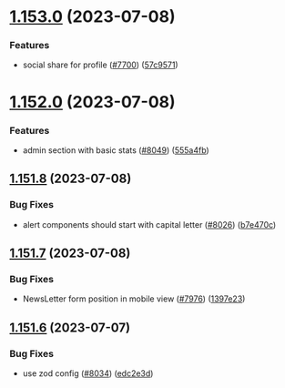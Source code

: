 # [1.153.0](https://github.com/EddieHubCommunity/LinkFree/compare/v1.152.0...v1.153.0) (2023-07-08)


### Features

* social share for profile ([#7700](https://github.com/EddieHubCommunity/LinkFree/issues/7700)) ([57c9571](https://github.com/EddieHubCommunity/LinkFree/commit/57c9571046ef02cca77bffd4a9c0722b1d68693f))



# [1.152.0](https://github.com/EddieHubCommunity/LinkFree/compare/v1.151.8...v1.152.0) (2023-07-08)


### Features

* admin section with basic stats ([#8049](https://github.com/EddieHubCommunity/LinkFree/issues/8049)) ([555a4fb](https://github.com/EddieHubCommunity/LinkFree/commit/555a4fb6925427aa630569caa76c5040258a2fe6))



## [1.151.8](https://github.com/EddieHubCommunity/LinkFree/compare/v1.151.7...v1.151.8) (2023-07-08)


### Bug Fixes

* alert components should start with capital letter ([#8026](https://github.com/EddieHubCommunity/LinkFree/issues/8026)) ([b7e470c](https://github.com/EddieHubCommunity/LinkFree/commit/b7e470cf3bd0f67601548ca2bcae6f1233810c91))



## [1.151.7](https://github.com/EddieHubCommunity/LinkFree/compare/v1.151.6...v1.151.7) (2023-07-08)


### Bug Fixes

* NewsLetter form position in mobile view ([#7976](https://github.com/EddieHubCommunity/LinkFree/issues/7976)) ([1397e23](https://github.com/EddieHubCommunity/LinkFree/commit/1397e23f375f8828db1498c62b657b106a233ed4))



## [1.151.6](https://github.com/EddieHubCommunity/LinkFree/compare/v1.151.5...v1.151.6) (2023-07-07)


### Bug Fixes

* use zod config ([#8034](https://github.com/EddieHubCommunity/LinkFree/issues/8034)) ([edc2e3d](https://github.com/EddieHubCommunity/LinkFree/commit/edc2e3d17e940774ab031edbac4111e9073e0349))



